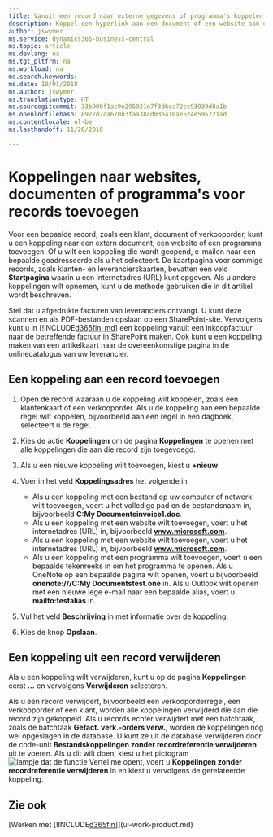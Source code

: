 ```yaml
---
title: Vanuit een record naar externe gegevens of programma's koppelen | Microsoft Docs
description: Koppel een hyperlink aan een document of een website aan een bepaalde record, zoals een klant of document.
author: jswymer
ms.service: dynamics365-business-central
ms.topic: article
ms.devlang: na
ms.tgt_pltfrm: na
ms.workload: na
ms.search.keywords: 
ms.date: 10/01/2018
ms.author: jswymer
ms.translationtype: HT
ms.sourcegitcommit: 33b900f1ac9e295921e7f3d6ea72cc93939d8a1b
ms.openlocfilehash: 8927d2ca670b3faa38cd03ea10ae524e595721ad
ms.contentlocale: nl-be
ms.lasthandoff: 11/26/2018

---
```

# <a name="adding-links-to-websites-documents-or-programs-on-records"></a>Koppelingen naar websites, documenten of programma's voor records toevoegen
Voor een bepaalde record, zoals een klant, document of verkooporder, kunt u een koppeling naar een extern document, een website of een programma toevoegen. Of u wilt een koppeling die wordt geopend, e-mailen naar een bepaalde geadresseerde als u het selecteert. De kaartpagina voor sommige records, zoals klanten- en leverancierskaarten, bevatten een veld **Startpagina** waarin u een internetadres (URL) kunt opgeven. Als u andere koppelingen wilt opnemen, kunt u de methode gebruiken die in dit artikel wordt beschreven.

Stel dat u afgedrukte facturen van leveranciers ontvangt. U kunt deze scannen en als PDF-bestanden opslaan op een SharePoint-site. Vervolgens kunt u in [!INCLUDE[d365fin_md](includes/d365fin_md.md)] een koppeling vanuit een inkoopfactuur naar de betreffende factuur in SharePoint maken. Ook kunt u een koppeling maken van een artikelkaart naar de overeenkomstige pagina in de onlinecatalogus van uw leverancier.

## <a name="to-add-a-link-on-a-record"></a>Een koppeling aan een record toevoegen   

1.  Open de record waaraan u de koppeling wilt koppelen, zoals een klantenkaart of een verkooporder. Als u de koppeling aan een bepaalde regel wilt koppelen, bijvoorbeeld aan een regel in een dagboek, selecteert u de regel.  

2.  Kies de actie **Koppelingen** om de pagina **Koppelingen** te openen met alle koppelingen die aan die record zijn toegevoegd.

3. Als u een nieuwe koppeling wilt toevoegen, kiest u **+nieuw**.

4.  Voer in het veld **Koppelingsadres** het volgende in

    -   Als u een koppeling met een bestand op uw computer of netwerk wilt toevoegen, voert u het volledige pad en de bestandsnaam in, bijvoorbeeld **C:My Documentsinvoice1.doc**.
    -   Als u een koppeling met een website wilt toevoegen, voert u het internetadres (URL) in, bijvoorbeeld **www.microsoft.com**.
    -   Als u een koppeling met een website wilt toevoegen, voert u het internetadres (URL) in, bijvoorbeeld **www.microsoft.com**.
    -   Als u een koppeling met een programma wilt toevoegen, voert u een bepaalde tekenreeks in om het programma te openen. Als u OneNote op een bepaalde pagina wilt openen, voert u bijvoorbeeld **onenote:///C:My Documentstest.one** in. Als u Outlook wilt openen met een nieuwe lege e-mail naar een bepaalde alias, voert u **mailto:testalias** in.  

5.  Vul het veld **Beschrijving** in met informatie over de koppeling.  

6.  Kies de knop **Opslaan**.  

## <a name="to-delete-a-link-from-a-record"></a>Een koppeling uit een record verwijderen  

Als u een koppeling wilt verwijderen, kunt u op de pagina **Koppelingen** eerst **…** en vervolgens **Verwijderen** selecteren.

Als u één record verwijdert, bijvoorbeeld een verkooporderregel, een verkooporder of een klant, worden alle koppelingen verwijderd die aan die record zijn gekoppeld. Als u records echter verwijdert met een batchtaak, zoals de batchtaak **Gefact. verk.-orders verw.**, worden de koppelingen nog wel opgeslagen in de database. U kunt ze uit de database verwijderen door de code-unit **Bestandskoppelingen zonder recordreferentie verwijderen** uit te voeren. Als u dit wilt doen, kiest u het pictogram ![lampje dat de functie Vertel me opent](media/ui-search/search_small.png "Vertel me wat u wilt doen"), voert u **Koppelingen zonder recordreferentie verwijderen** in en kiest u vervolgens de gerelateerde koppeling.   

<!-- ### To run delete orphaned record links  

1.  Choose the ![Lightbulb that opens the Tell Me feature](media/ui-search/search_small.png "Tell me what you want to do") icon, enter **Data Deletion**, and then choose the related link.  

2.  On the **Data Deletion** page, choose **Tasks**, and then choose **Delete Orphaned Record Links**.  -->

## <a name="see-also"></a>Zie ook  
[Werken met [!INCLUDE[d365fin](includes/d365fin_md.md)]](ui-work-product.md)  

